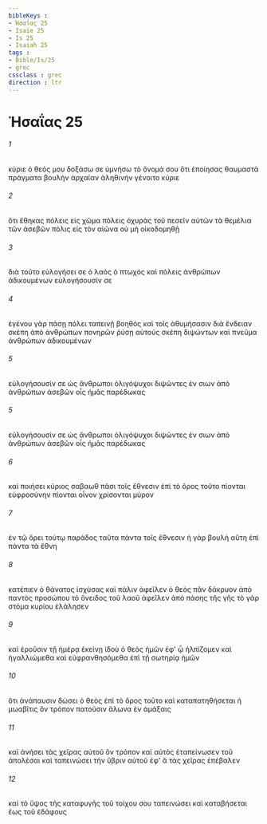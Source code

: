 ```yaml
---
bibleKeys : 
- Ἠσαΐας 25
- Isaïe 25
- Is 25
- Isaiah 25
tags : 
- Bible/Is/25
- grec
cssclass : grec
direction : ltr
---
```


# Ἠσαΐας 25

###### 1
κύριε ὁ θεός μου δοξάσω σε ὑμνήσω τὸ ὄνομά σου ὅτι ἐποίησας θαυμαστὰ πράγματα βουλὴν ἀρχαίαν ἀληθινήν γένοιτο κύριε
###### 2
ὅτι ἔθηκας πόλεις εἰς χῶμα πόλεις ὀχυρὰς τοῦ πεσεῖν αὐτῶν τὰ θεμέλια τῶν ἀσεβῶν πόλις εἰς τὸν αἰῶνα οὐ μὴ οἰκοδομηθῇ
###### 3
διὰ τοῦτο εὐλογήσει σε ὁ λαὸς ὁ πτωχός καὶ πόλεις ἀνθρώπων ἀδικουμένων εὐλογήσουσίν σε
###### 4
ἐγένου γὰρ πάσῃ πόλει ταπεινῇ βοηθὸς καὶ τοῖς ἀθυμήσασιν διὰ ἔνδειαν σκέπη ἀπὸ ἀνθρώπων πονηρῶν ῥύσῃ αὐτούς σκέπη διψώντων καὶ πνεῦμα ἀνθρώπων ἀδικουμένων
###### 5
εὐλογήσουσίν σε ὡς ἄνθρωποι ὀλιγόψυχοι διψῶντες ἐν σιων ἀπὸ ἀνθρώπων ἀσεβῶν οἷς ἡμᾶς παρέδωκας
###### 5
εὐλογήσουσίν σε ὡς ἄνθρωποι ὀλιγόψυχοι διψῶντες ἐν σιων ἀπὸ ἀνθρώπων ἀσεβῶν οἷς ἡμᾶς παρέδωκας
###### 6
καὶ ποιήσει κύριος σαβαωθ πᾶσι τοῖς ἔθνεσιν ἐπὶ τὸ ὄρος τοῦτο πίονται εὐφροσύνην πίονται οἶνον χρίσονται μύρον
###### 7
ἐν τῷ ὄρει τούτῳ παράδος ταῦτα πάντα τοῖς ἔθνεσιν ἡ γὰρ βουλὴ αὕτη ἐπὶ πάντα τὰ ἔθνη
###### 8
κατέπιεν ὁ θάνατος ἰσχύσας καὶ πάλιν ἀφεῖλεν ὁ θεὸς πᾶν δάκρυον ἀπὸ παντὸς προσώπου τὸ ὄνειδος τοῦ λαοῦ ἀφεῖλεν ἀπὸ πάσης τῆς γῆς τὸ γὰρ στόμα κυρίου ἐλάλησεν
###### 9
καὶ ἐροῦσιν τῇ ἡμέρᾳ ἐκείνῃ ἰδοὺ ὁ θεὸς ἡμῶν ἐφ' ᾧ ἠλπίζομεν καὶ ἠγαλλιώμεθα καὶ εὐφρανθησόμεθα ἐπὶ τῇ σωτηρίᾳ ἡμῶν
###### 10
ὅτι ἀνάπαυσιν δώσει ὁ θεὸς ἐπὶ τὸ ὄρος τοῦτο καὶ καταπατηθήσεται ἡ μωαβῖτις ὃν τρόπον πατοῦσιν ἅλωνα ἐν ἁμάξαις
###### 11
καὶ ἀνήσει τὰς χεῖρας αὐτοῦ ὃν τρόπον καὶ αὐτὸς ἐταπείνωσεν τοῦ ἀπολέσαι καὶ ταπεινώσει τὴν ὕβριν αὐτοῦ ἐφ' ἃ τὰς χεῖρας ἐπέβαλεν
###### 12
καὶ τὸ ὕψος τῆς καταφυγῆς τοῦ τοίχου σου ταπεινώσει καὶ καταβήσεται ἕως τοῦ ἐδάφους
